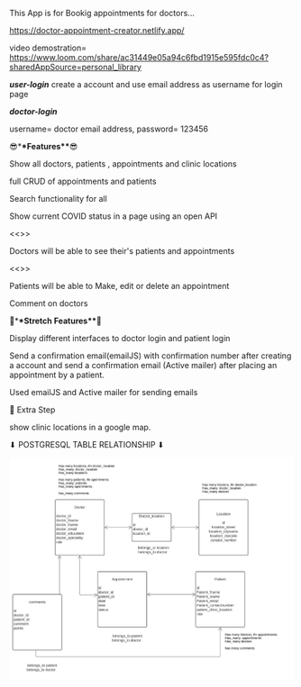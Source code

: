 This App is for Bookig appointments for doctors...

https://doctor-appointment-creator.netlify.app/

video demostration= https://www.loom.com/share/ac31449e05a94c6fbd1915e595fdc0c4?sharedAppSource=personal_library

**_user-login_**
create a account and use email address as username for login page

**_doctor-login_**

username= doctor email address,
password= 123456

😎\***\*Features\*\***😎

Show all doctors, patients , appointments and clinic locations

full CRUD of appointments and patients

Search functionality for all

Show current COVID status in a page using an open API

<<<Doctors login>>>

Doctors will be able to see their's patients and appointments

<<<Patient login>>>

Patients will be able to Make, edit or delete an appointment

Comment on doctors

🤳\***\*Stretch Features\*\***🤳

Display different interfaces to doctor login and patient login

Send a confirmation email(emailJS) with confirmation number after creating a account
and send a confirmation email (Active mailer) after placing an appointment by a patient.

Used emailJS and Active mailer for sending emails

🤞 Extra Step

show clinic locations in a google map.

⬇ POSTGRESQL TABLE RELATIONSHIP ⬇

![Alt text](./appointment.jpg?raw=true "Title")
